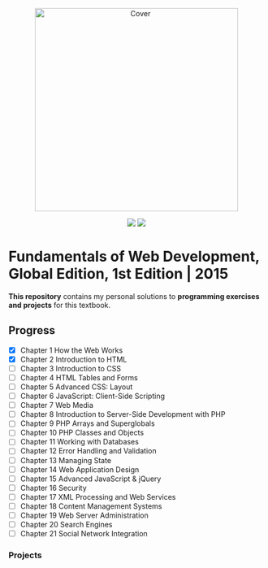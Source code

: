 <p align="center">
  <a href="https://www.amazon.com/Fundamentals-Development-Global-Randy-Connolly-ebook/dp/B00XN46PKY"><img src="https://www.pearson.com.au/mc_images/_amazon/9781292057095.jpg" height="400" title="Cover" alt="Cover"></a>
</p>
<p align="center">
<img src="https://img.shields.io/badge/In%20Progress-Chapter 3-yellow.svg" />
  <img src="https://img.shields.io/badge/Made%20With-HTML5 | CSS3 | JS | PHP-blue.svg" />
</p>

# Fundamentals of Web Development, Global Edition, 1st Edition | 2015

**This repository** contains my personal solutions to **programming exercises and projects** for this textbook.

## Progress

- [x] Chapter 1 How the Web Works
- [x] Chapter 2 Introduction to HTML
- [ ] Chapter 3 Introduction to CSS
- [ ] Chapter 4 HTML Tables and Forms
- [ ] Chapter 5 Advanced CSS: Layout
- [ ] Chapter 6 JavaScript: Client-Side Scripting
- [ ] Chapter 7 Web Media
- [ ] Chapter 8 Introduction to Server-Side Development with PHP
- [ ] Chapter 9 PHP Arrays and Superglobals
- [ ] Chapter 10 PHP Classes and Objects
- [ ] Chapter 11 Working with Databases
- [ ] Chapter 12 Error Handling and Validation
- [ ] Chapter 13 Managing State
- [ ] Chapter 14 Web Application Design
- [ ] Chapter 15 Advanced JavaScript & jQuery
- [ ] Chapter 16 Security
- [ ] Chapter 17 XML Processing and Web Services
- [ ] Chapter 18 Content Management Systems
- [ ] Chapter 19 Web Server Administration
- [ ] Chapter 20 Search Engines
- [ ] Chapter 21 Social Network Integration

### Projects
